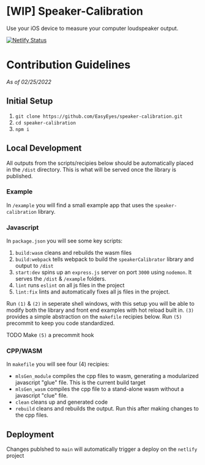 # [WIP] Speaker-Calibration
Use your iOS device to measure your computer loudspeaker output.

[![Netlify Status](https://api.netlify.com/api/v1/badges/4662ab8c-dd4f-43ce-8e2d-add7a406300a/deploy-status)](https://app.netlify.com/sites/focused-hodgkin-0a6531/deploys)

# Contribution Guidelines
*As of 02/25/2022*

## Initial Setup

1. `git clone https://github.com/EasyEyes/speaker-calibration.git`
2. `cd speaker-calibration`
3. `npm i`

## Local Development
All outputs from the scripts/recipies below should be automatically placed in the `/dist` directory. This is what will be served once the library is published.

### Example
In `/example` you will find a small example app that uses the `speaker-calibration` library. 

### Javascript 
In `package.json` you will see some key scripts:
1.  `build:wasm` cleans and rebuilds the wasm files
2.  `build:webpack` tells webpack to build the `speakerCalibrator` library and output to `/dist`
3.  `start:dev` spins up an `express.js` server on port `3000` using `nodemon`. It serves the `/dist` & `/example` folders.
4.  `lint` runs `eslint` on all js files in the project
5.  `lint:fix` lints and automatically fixes all js files in the project. 

Run `(1)` & `(2)` in seperate shell windows, with this setup you will be able to modify both the library and front end examples with hot reload built in. `(3)` provides a simple abstraction on the `makefile` recipies below. Run `(5)` precommit to keep you code standardized. 

TODO Make `(5)` a precommit hook

### CPP/WASM
In `makefile` you will see four (4) recipies:
- `mlsGen_module` compiles the cpp files to wasm, generating a modularized javascript "glue" file. This is the current build target
- `mlsGen_wasm` compiles the cpp file to a stand-alone wasm without a javascript "clue" file. 
- `clean` cleans up and generated code
- `rebuild` cleans and rebuilds the output. Run this after making changes to the cpp files.

## Deployment

Changes publshed to `main` will automatically trigger a deploy on the `netlify` project


